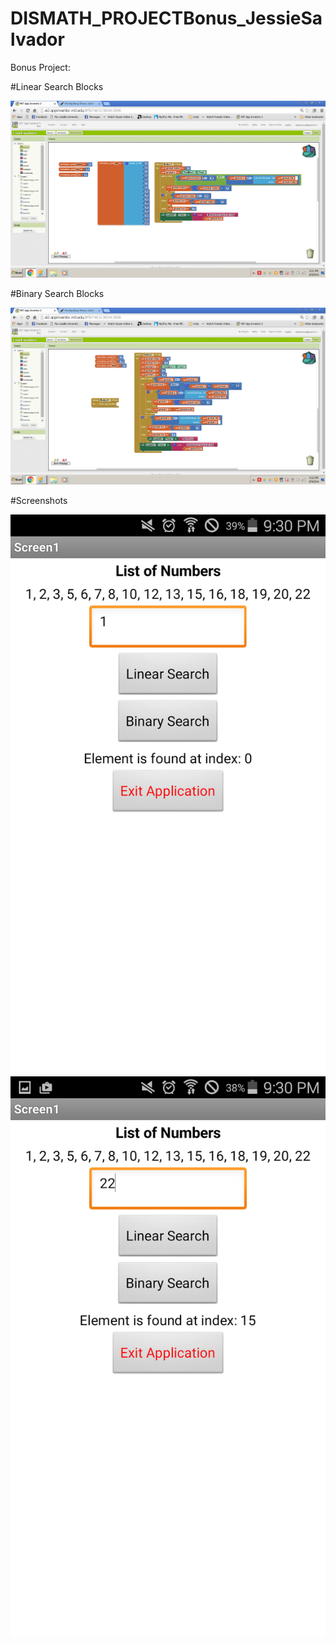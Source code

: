 # DISMATH_PROJECTBonus_JessieSalvador
Bonus Project:

#Linear Search Blocks

![linear](https://github.com/DeLaSalleUniversity-Manila-DISMATH-t216/DISMATH_PROJECTBonus_JessieSalvador/blob/master/Linear%20Shot.png)

#Binary Search Blocks

![binary](https://github.com/DeLaSalleUniversity-Manila-DISMATH-t216/DISMATH_PROJECTBonus_JessieSalvador/blob/master/Binary%20Shot.png)

#Screenshots

![firstx](https://github.com/DeLaSalleUniversity-Manila-DISMATH-t216/DISMATH_PROJECTBonus_JessieSalvador/blob/master/Screenshot_2016-03-09-21-30-05.png)
![lastx](https://github.com/DeLaSalleUniversity-Manila-DISMATH-t216/DISMATH_PROJECTBonus_JessieSalvador/blob/master/Screenshot_2016-03-09-21-30-15.png)
